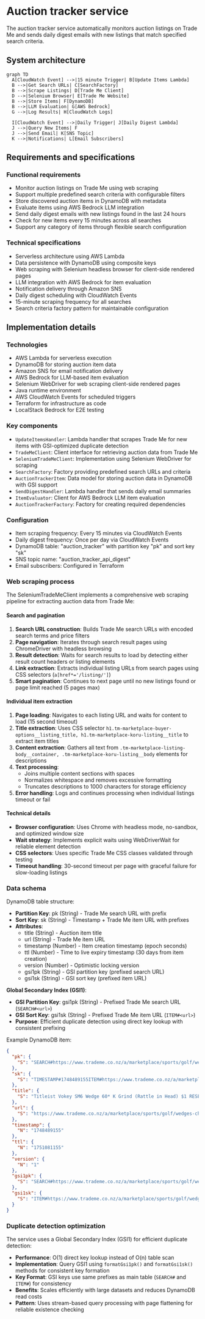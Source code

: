 # Auction tracker service

The auction tracker service automatically monitors auction listings on Trade Me and sends daily digest emails with new listings that match specified search criteria.

## System architecture

```mermaid
graph TD
  A[CloudWatch Event] -->|15 minute Trigger| B[Update Items Lambda]
  B -->|Get Search URLs| C[SearchFactory]
  B -->|Scrape Listings| D[Trade Me Client]
  D -->|Selenium Browser| E[Trade Me Website]
  B -->|Store Items| F[DynamoDB]
  B -->|LLM Evaluation| G[AWS Bedrock]
  G -->|Log Results| H[CloudWatch Logs]

  I[CloudWatch Event] -->|Daily Trigger| J[Daily Digest Lambda]
  J -->|Query New Items| F
  J -->|Send Email| K[SNS Topic]
  K -->|Notifications| L[Email Subscribers]
```

## Requirements and specifications

### Functional requirements

- Monitor auction listings on Trade Me using web scraping
- Support multiple predefined search criteria with configurable filters
- Store discovered auction items in DynamoDB with metadata
- Evaluate items using AWS Bedrock LLM integration
- Send daily digest emails with new listings found in the last 24 hours
- Check for new items every 15 minutes across all searches
- Support any category of items through flexible search configuration

### Technical specifications

- Serverless architecture using AWS Lambda
- Data persistence with DynamoDB using composite keys
- Web scraping with Selenium headless browser for client-side rendered pages
- LLM integration with AWS Bedrock for item evaluation
- Notification delivery through Amazon SNS
- Daily digest scheduling with CloudWatch Events
- 15-minute scraping frequency for all searches
- Search criteria factory pattern for maintainable configuration

## Implementation details

### Technologies

- AWS Lambda for serverless execution
- DynamoDB for storing auction item data
- Amazon SNS for email notification delivery
- AWS Bedrock for LLM-based item evaluation
- Selenium WebDriver for web scraping client-side rendered pages
- Java runtime environment
- AWS CloudWatch Events for scheduled triggers
- Terraform for infrastructure as code
- LocalStack Bedrock for E2E testing

### Key components

- `UpdateItemsHandler`: Lambda handler that scrapes Trade Me for new items with GSI-optimized duplicate detection
- `TradeMeClient`: Client interface for retrieving auction data from Trade Me
- `SeleniumTradeMeClient`: Implementation using Selenium WebDriver for scraping
- `SearchFactory`: Factory providing predefined search URLs and criteria
- `AuctionTrackerItem`: Data model for storing auction data in DynamoDB with GSI support
- `SendDigestHandler`: Lambda handler that sends daily email summaries
- `ItemEvaluator`: Client for AWS Bedrock LLM item evaluation
- `AuctionTrackerFactory`: Factory for creating required dependencies

### Configuration

- Item scraping frequency: Every 15 minutes via CloudWatch Events
- Daily digest frequency: Once per day via CloudWatch Events
- DynamoDB table: "auction_tracker" with partition key "pk" and sort key "sk"
- SNS topic name: "auction_tracker_api_digest"
- Email subscribers: Configured in Terraform

### Web scraping process

The SeleniumTradeMeClient implements a comprehensive web scraping pipeline for extracting auction data from Trade Me:

#### Search and pagination

1. **Search URL construction**: Builds Trade Me search URLs with encoded search terms and price filters
2. **Page navigation**: Iterates through search result pages using ChromeDriver with headless browsing
3. **Result detection**: Waits for search results to load by detecting either result count headers or listing elements
4. **Link extraction**: Extracts individual listing URLs from search pages using CSS selectors (`a[href*='/listing/']`)
5. **Smart pagination**: Continues to next page until no new listings found or page limit reached (5 pages max)

#### Individual item extraction

1. **Page loading**: Navigates to each listing URL and waits for content to load (15 second timeout)
2. **Title extraction**: Uses CSS selector `h1.tm-marketplace-buyer-options__listing_title, h1.tm-marketplace-koru-listing__title` to extract item titles
3. **Content extraction**: Gathers all text from `.tm-marketplace-listing-body__container, .tm-marketplace-koru-listing__body` elements for descriptions
4. **Text processing**:
   - Joins multiple content sections with spaces
   - Normalizes whitespace and removes excessive formatting
   - Truncates descriptions to 1000 characters for storage efficiency
5. **Error handling**: Logs and continues processing when individual listings timeout or fail

#### Technical details

- **Browser configuration**: Uses Chrome with headless mode, no-sandbox, and optimized window size
- **Wait strategy**: Implements explicit waits using WebDriverWait for reliable element detection
- **CSS selectors**: Uses specific Trade Me CSS classes validated through testing
- **Timeout handling**: 30-second timeout per page with graceful failure for slow-loading listings

### Data schema

DynamoDB table structure:

- **Partition Key**: pk (String) - Trade Me search URL with prefix
- **Sort Key**: sk (String) - Timestamp + Trade Me item URL with prefixes
- **Attributes**:
  - title (String) - Auction item title
  - url (String) - Trade Me item URL
  - timestamp (Number) - Item creation timestamp (epoch seconds)
  - ttl (Number) - Time to live expiry timestamp (30 days from item creation)
  - version (Number) - Optimistic locking version
  - gsi1pk (String) - GSI partition key (prefixed search URL)
  - gsi1sk (String) - GSI sort key (prefixed item URL)

**Global Secondary Index (GSI1)**:

- **GSI Partition Key**: gsi1pk (String) - Prefixed Trade Me search URL (`SEARCH#<url>`)
- **GSI Sort Key**: gsi1sk (String) - Prefixed Trade Me item URL (`ITEM#<url>`)
- **Purpose**: Efficient duplicate detection using direct key lookup with consistent prefixing

Example DynamoDB item:

```json
{
  "pk": {
    "S": "SEARCH#https://www.trademe.co.nz/a/marketplace/sports/golf/wedges-chippers/search?search_string=titleist%20wedge"
  },
  "sk": {
    "S": "TIMESTAMP#1748489155ITEM#https://www.trademe.co.nz/a/marketplace/sports/golf/wedges-chippers/listing/5337003621"
  },
  "title": {
    "S": "Titleist Vokey SM6 Wedge 60* K Grind (Rattle in Head) $1 RESERVE!!!"
  },
  "url": {
    "S": "https://www.trademe.co.nz/a/marketplace/sports/golf/wedges-chippers/listing/5337003621"
  },
  "timestamp": {
    "N": "1748489155"
  },
  "ttl": {
    "N": "1751081155"
  },
  "version": {
    "N": "1"
  },
  "gsi1pk": {
    "S": "SEARCH#https://www.trademe.co.nz/a/marketplace/sports/golf/wedges-chippers/search?search_string=titleist%20wedge"
  },
  "gsi1sk": {
    "S": "ITEM#https://www.trademe.co.nz/a/marketplace/sports/golf/wedges-chippers/listing/5337003621"
  }
}
```

### Duplicate detection optimization

The service uses a Global Secondary Index (GSI1) for efficient duplicate detection:

- **Performance**: O(1) direct key lookup instead of O(n) table scan
- **Implementation**: Query GSI1 using `formatGsi1pk()` and `formatGsi1sk()` methods for consistent key formation
- **Key Format**: GSI keys use same prefixes as main table (`SEARCH#` and `ITEM#`) for consistency
- **Benefits**: Scales efficiently with large datasets and reduces DynamoDB read costs
- **Pattern**: Uses stream-based query processing with page flattening for reliable existence checking
